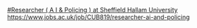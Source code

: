 [#Researcher ( A I & Policing ) at Sheffield Hallam University  https://www.jobs.ac.uk/job/CUB819/researcher-ai-and-policing ](https://qi.tc/qi/1523)